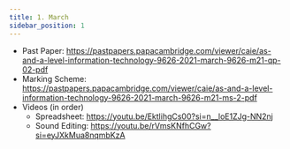 ```yaml
---
title: 1. March
sidebar_position: 1
---
```


- Past Paper: https://pastpapers.papacambridge.com/viewer/caie/as-and-a-level-information-technology-9626-2021-march-9626-m21-qp-02-pdf
- Marking Scheme: https://pastpapers.papacambridge.com/viewer/caie/as-and-a-level-information-technology-9626-2021-march-9626-m21-ms-2-pdf
- Videos (in order)
    - Spreadsheet: https://youtu.be/EktlihgCs00?si=n__loE1ZJg-NN2nj
    - Sound Editing: https://youtu.be/rVmsKNfhCGw?si=eyJXkMua8nqmbKzA
    